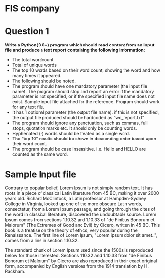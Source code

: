 # FIS company 
# Question 1 
 **Write a Python(3.6+) program which should read content from an input file and produce a text report containing the following information:**
* The total wordcount
* Total of unique words
* The top 10 words based on their word count, showing the word and how many times it appeared.
* The following should be noted.
* The program should have one mandatory parameter (the input file name). The program should stop and report an error if the mandatory parameter is not specified, or if the specified input file name does not exist. Sample input file attached for the reference. Program should work for any text file.
* It has 1 optional parameter (the output file name). if this is not specified, the output file produced should be hardcoded as “wc_report.txt”
* The program should ignore any punctuation, such as commas, full stops, quotation marks etc. It should only be counting words.
* Hyphenated (-) words should be treated as a single word.
* The “top 10” results should be shown in descending order based upon their word count.
* The program should be case insensitive. i.e. Hello and HELLO are counted as the same word.
# Sample Input file
Contrary to popular belief, Lorem Ipsum is not simply random text. It has roots in a piece of classical Latin literature from 45 BC, making it over 2000 years old. Richard McClintock, a Latin professor at Hampden-Sydney College in Virginia, looked up one of the more obscure Latin words, consectetur, from a Lorem Ipsum passage, and going through the cites of the word in classical literature, discovered the undoubtable source. Lorem Ipsum comes from sections 1.10.32 and 1.10.33 of "de Finibus Bonorum et Malorum" (The Extremes of Good and Evil) by Cicero, written in 45 BC. This book is a treatise on the theory of ethics, very popular during the Renaissance. The first line of Lorem Ipsum, "Lorem ipsum dolor sit amet..", comes from a line in section 1.10.32.

The standard chunk of Lorem Ipsum used since the 1500s is reproduced below for those interested. Sections 1.10.32 and 1.10.33 from "de Finibus Bonorum et Malorum" by Cicero are also reproduced in their exact original form, accompanied by English versions from the 1914 translation by H. Rackham.
